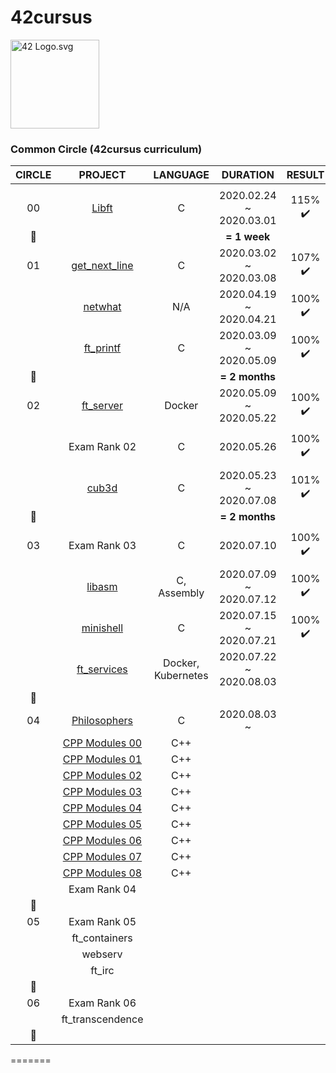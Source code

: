 # 42cursus

<p><img src="https://upload.wikimedia.org/wikipedia/commons/8/8d/42_Logo.svg" alt="42 Logo.svg" width="142"></p> 

### Common Circle (42cursus curriculum)

|CIRCLE	|PROJECT								|LANGUAGE			|DURATION					|RESULT						|LEVEL			|
|:-:	|:--:									|:-:				|:--:						|:--:						|:--:			|
|		|										|					|							|							|				|
|00		|[Libft](./00-libft)					|C					|2020.02.24 ~ 2020.03.01	|115% :heavy_check_mark:	|level 1 - 03%	|
|:dizzy:|										|					|**= 1 week**				|							|				|
|01		|[get_next_line](./01-get_next_line)	|C					|2020.03.02 ~ 2020.03.08	|107% :heavy_check_mark:	|level 1 - 45%	|
|		|[netwhat](./01-netwhat)				|N/A				|2020.04.19 ~ 2020.04.21	|100% :heavy_check_mark:	|level 1 - 66%	|
|		|[ft_printf](./01-ft_printf)			|C					|2020.03.09 ~ 2020.05.09	|100% :heavy_check_mark:	|level 2 - 02%	|
|:dizzy:|										|					|**= 2 months**				|							|				|
|02		|[ft_server](./02-ft_server)			|Docker				|2020.05.09 ~ 2020.05.22	|100% :heavy_check_mark:	|level 2 - 30%	|
|		|Exam Rank 02							|C					|2020.05.26					|100% :heavy_check_mark:	|level 2 - 30%	|
|		|[cub3d](./02-cub3d)					|C					|2020.05.23 ~ 2020.07.08	|101% :heavy_check_mark:	|level 3 - 09%	|
|:dizzy:|										|					|**= 2 months**				|							|				|
|03		|Exam Rank 03							|C					|2020.07.10					|100% :heavy_check_mark:	|level 3 - 09%	|
|		|[libasm](./03-libasm)					|C, Assembly		|2020.07.09 ~ 2020.07.12	|100% :heavy_check_mark:	|level 3 - 30%	|
|		|[minishell](./03-minishell)			|C					|2020.07.15 ~ 2020.07.21	|100% :heavy_check_mark:	|level 3 - 92%	|
|		|[ft_services](./03-ft_services)		|Docker, Kubernetes	|2020.07.22 ~ 2020.08.03	|							|				|
|:dizzy:|										|					|							|							|				|
|04		|[Philosophers](./04-philosophers)		|C					|2020.08.03 ~				|							|				|
|		|[CPP Modules 00](./04-cpp_modules/00)	|C++				|							|							|				|
|		|[CPP Modules 01](./04-cpp_modules/01)	|C++				|							|							|				|
|		|[CPP Modules 02](./04-cpp_modules/02)	|C++				|							|							|				|
|		|[CPP Modules 03](./04-cpp_modules/03)	|C++				|							|							|				|
|		|[CPP Modules 04](./04-cpp_modules/04)	|C++				|							|							|				|
|		|[CPP Modules 05](./04-cpp_modules/05)	|C++				|							|							|				|
|		|[CPP Modules 06](./04-cpp_modules/06)	|C++				|							|							|				|
|		|[CPP Modules 07](./04-cpp_modules/07)	|C++				|							|							|				|
|		|[CPP Modules 08](./04-cpp_modules/08)	|C++				|							|							|				|
|		|Exam Rank 04							|					|							|							|				|
|:dizzy:|										|					|							|							|				|
|05		|Exam Rank 05							|					|							|							|				|
|		|ft_containers							|					|							|							|				|
|		|webserv								| 					|							|							|				|
|		|ft_irc									|					|							|							|				|
|:dizzy:|										|					|							|							|				|
|06		|Exam Rank 06							|					|							|							|				|
|		|ft_transcendence						|					|							|							|				|
|:dizzy:|										|					|							|							|				|
=======

